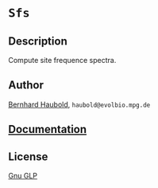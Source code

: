 # `Sfs`
## Description
Compute site frequence spectra.
## Author
[Bernhard Haubold](http://thymine.evolbio.mpg.de/), `haubold@evolbio.mpg.de`
## [Documentation](http://github.com/sfs/doc/sfs.pdf)
## License
[Gnu GLP](https://www.gnu.org/licenses/gpl-3.0.en.html)
